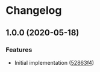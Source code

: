 # Changelog

## 1.0.0 (2020-05-18)


### Features

* Initial implementation ([52863f4](https://www.github.com/cfware/get-package-type/commit/52863f4b2b7b287fe1adcd97331231a2911312dc))
